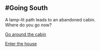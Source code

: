 #Going South
---
A lamp-lit path leads to an abandoned cabin.  
Where do you go now?
  
[Go around the cabin](../behindCabin/foliage.md)
  
[Enter the house](../enterHouse/insideCabin.md)